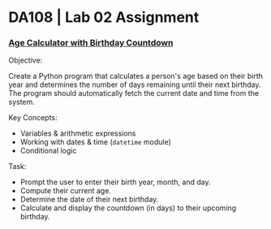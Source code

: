 # DA108 | Lab 02 Assignment

### [Age Calculator with Birthday Countdown](Age_Calculator.py)

Objective:

Create a Python program that calculates a person's age based on their birth year and
determines the number of days remaining until their next birthday. The program should
automatically fetch the current date and time from the system.

Key Concepts:
- Variables & arithmetic expressions
- Working with dates & time (`datetime` module)
- Conditional logic

Task:
- Prompt the user to enter their birth year, month, and day.
- Compute their current age.
- Determine the date of their next birthday.
- Calculate and display the countdown (in days) to their upcoming birthday.